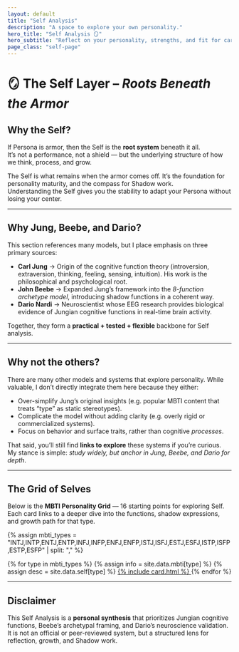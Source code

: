 ```yaml
---
layout: default
title: "Self Analysis"
description: "A space to explore your own personality."
hero_title: "Self Analysis 🪞"
hero_subtitle: "Reflect on your personality, strengths, and fit for career path."
page_class: "self-page"
---
```


# 🪞 The Self Layer – *Roots Beneath the Armor*

## Why the Self?
If Persona is armor, then the Self is the **root system** beneath it all.  
It’s not a performance, not a shield — but the underlying structure of how we think, process, and grow.  

The Self is what remains when the armor comes off. It’s the foundation for personality maturity, and the compass for Shadow work.  
Understanding the Self gives you the stability to adapt your Persona without losing your center.

---

## Why Jung, Beebe, and Dario?
This section references many models, but I place emphasis on three primary sources:  

- **Carl Jung** → Origin of the cognitive function theory (introversion, extraversion, thinking, feeling, sensing, intuition). His work is the philosophical and psychological root.  
- **John Beebe** → Expanded Jung’s framework into the *8-function archetype model*, introducing shadow functions in a coherent way.  
- **Dario Nardi** → Neuroscientist whose EEG research provides biological evidence of Jungian cognitive functions in real-time brain activity.  

Together, they form a **practical + tested + flexible** backbone for Self analysis.

---

## Why not the others?
There are many other models and systems that explore personality. While valuable, I don’t directly integrate them here because they either:  
- Over-simplify Jung’s original insights (e.g. popular MBTI content that treats “type” as static stereotypes).  
- Complicate the model without adding clarity (e.g. overly rigid or commercialized systems).  
- Focus on behavior and surface traits, rather than cognitive *processes*.  

That said, you’ll still find **links to explore** these systems if you’re curious. My stance is simple: *study widely, but anchor in Jung, Beebe, and Dario for depth*.  

---

## The Grid of Selves
Below is the **MBTI Personality Grid** — 16 starting points for exploring Self.  
Each card links to a deeper dive into the functions, shadow expressions, and growth path for that type.  

<div class="grid">
  {% assign mbti_types = "INTJ,INTP,ENTJ,ENTP,INFJ,INFP,ENFJ,ENFP,ISTJ,ISFJ,ESTJ,ESFJ,ISTP,ISFP,ESTP,ESFP" | split: "," %}

  {% for type in mbti_types %}
    {% assign info = site.data.mbti[type] %}
    {% assign desc = site.data.self[type] %}
    <a href="{{ site.baseurl }}/self/{{ type | downcase }}.html" class="card-link">
    {% include card.html %}
    </a>
  {% endfor %}
</div>


---

## Disclaimer
This Self Analysis is a **personal synthesis** that prioritizes Jungian cognitive functions, Beebe’s archetypal framing, and Dario’s neuroscience validation.  
It is not an official or peer-reviewed system, but a structured lens for reflection, growth, and Shadow work.
